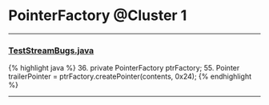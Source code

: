 # PointerFactory @Cluster 1

***

### [TestStreamBugs.java](https://searchcode.com/codesearch/view/97397248/)
{% highlight java %}
36. private PointerFactory ptrFactory;
55.   Pointer trailerPointer = ptrFactory.createPointer(contents, 0x24);
{% endhighlight %}

***

